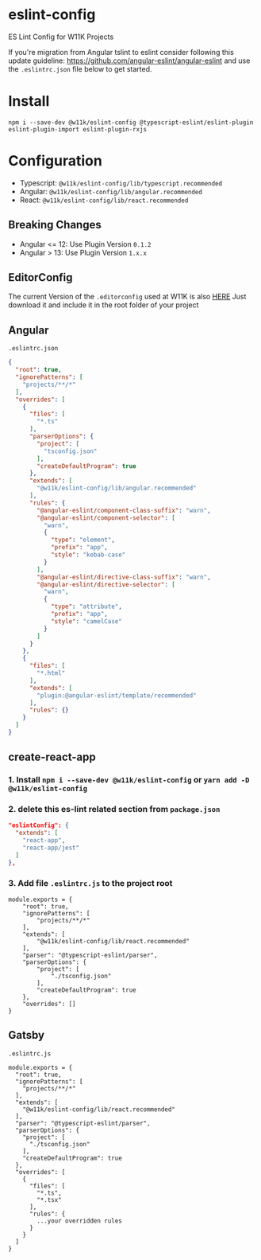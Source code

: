 # eslint-config
ES Lint Config for W11K Projects

If you're migration from Angular tslint to eslint consider following this update guideline: https://github.com/angular-eslint/angular-eslint
and use the `.eslintrc.json` file below to get started.

# Install
`npm i --save-dev @w11k/eslint-config @typescript-eslint/eslint-plugin eslint-plugin-import eslint-plugin-rxjs`

# Configuration
- Typescript: `@w11k/eslint-config/lib/typescript.recommended`
- Angular: `@w11k/eslint-config/lib/angular.recommended`
- React: `@w11k/eslint-config/lib/react.recommended`

##  Breaking Changes
- Angular <= 12: Use Plugin Version `0.1.2`
- Angular > 13: Use Plugin Version `1.x.x`

## EditorConfig
The current Version of the `.editorconfig` used at W11K is also [HERE](.editorconfig)
Just download it and include it in the root folder of your project

## Angular

`.eslintrc.json`
```json
{
  "root": true,
  "ignorePatterns": [
    "projects/**/*"
  ],
  "overrides": [
    {
      "files": [
        "*.ts"
      ],
      "parserOptions": {
        "project": [
          "tsconfig.json"
        ],
        "createDefaultProgram": true
      },
      "extends": [
        "@w11k/eslint-config/lib/angular.recommended"
      ],
      "rules": {
        "@angular-eslint/component-class-suffix": "warn",
        "@angular-eslint/component-selector": [
          "warn",
          {
            "type": "element",
            "prefix": "app",
            "style": "kebab-case"
          }
        ],
        "@angular-eslint/directive-class-suffix": "warn",
        "@angular-eslint/directive-selector": [
          "warn",
          {
            "type": "attribute",
            "prefix": "app",
            "style": "camelCase"
          }
        ]
      }
    },
    {
      "files": [
        "*.html"
      ],
      "extends": [
        "plugin:@angular-eslint/template/recommended"
      ],
      "rules": {}
    }
  ]
}
```

## create-react-app

### 1. Install `npm i --save-dev @w11k/eslint-config` or `yarn add -D @w11k/eslint-config`  

### 2. delete this es-lint related section from `package.json`
```json
"eslintConfig": {
  "extends": [
    "react-app",
    "react-app/jest"
  ]
},
```

### 3. Add file `.eslintrc.js` to the project root
```
module.exports = {
    "root": true,
    "ignorePatterns": [
        "projects/**/*"
    ],
    "extends": [
        "@w11k/eslint-config/lib/react.recommended"
    ],
    "parser": "@typescript-eslint/parser",
    "parserOptions": {
        "project": [
            "./tsconfig.json"
        ],
        "createDefaultProgram": true
    },
    "overrides": []
}
```


## Gatsby
`.eslintrc.js`
```
module.exports = {
  "root": true,
  "ignorePatterns": [
    "projects/**/*"
  ],
  "extends": [
    "@w11k/eslint-config/lib/react.recommended"
  ],
  "parser": "@typescript-eslint/parser",
  "parserOptions": {
    "project": [
      "./tsconfig.json"
    ],
    "createDefaultProgram": true
  },
  "overrides": [
    {
      "files": [
        "*.ts",
        "*.tsx"
      ],
      "rules": {
        ...your overridden rules
      }
    }
  ]
}

```

